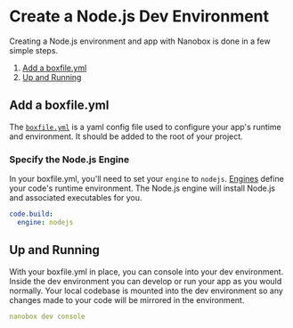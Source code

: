 # Create a Node.js Dev Environment

Creating a Node.js environment and app with Nanobox is done in a few simple steps.

1. [Add a boxfile.yml](#add-a-boxfile-yml)
2. [Up and Running](#up-and-running)

## Add a boxfile.yml
The [`boxfile.yml`](https://docs.nanobox.io/boxfile/) is a yaml config file used to configure your app's runtime and environment. It should be added to the root of your project.

### Specify the Node.js Engine
In your boxfile.yml, you'll need to set your `engine` to `nodejs`. [Engines](https://docs.nanobox.io/engines) define your code's runtime environment. The Node.js engine will install Node.js and associated executables for you.

```yaml
code.build:
  engine: nodejs
```

## Up and Running
With your boxfile.yml in place, you can console into your dev environment. Inside the dev environment you can develop or run your app as you would normally. Your local codebase is mounted into the dev environment so any changes made to your code will be mirrored in the environment.

```yaml
nanobox dev console
```
